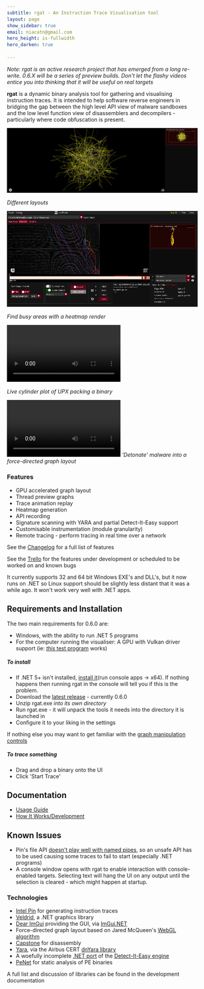 ```yaml
---
subtitle: rgat - An Instruction Trace Visualisation tool
layout: page
show_sidebar: true
email: niacatn@gmail.com
hero_height: is-fullwidth
hero_darken: true

---
```


*Note: rgat is an active research project that has emerged from a long re-write. 0.6.X will be a series of preview builds. Don't let the flashy videos entice you into thinking that it will be useful on real targets*

**rgat** is a dynamic binary analysis tool for gathering and visualising instruction traces. It is intended to help software reverse engineers in bridging the gap between the high level API view of malware sandboxes and the low level function view of disassemblers and decompilers - particularly where code obfuscation is present. 

![Switching between different plots](img/plotgif.gif)

*Different layouts*

![The UI with a heatmap graph](img/heatmap_UI.png)

*Find busy areas with a heatmap render*


<video src='https://user-images.githubusercontent.com/5470374/140196228-e0beab8f-2aea-4593-8173-ffdb69962c5a.mp4' controls='controls' style='max-width: 800px;'></video>

*Live cylinder plot of UPX packing a binary*

<video src="https://user-images.githubusercontent.com/5470374/139732976-37df2626-7993-4398-92cd-2720c8acfdbe.mp4" controls="controls" style="max-width: 800px;"></video>
*'Detonate' malware into a force-directed graph layout*

### Features

- GPU accelerated graph layout
- Thread preview graphs
- Trace animation replay
- Heatmap generation
- API recording
- Signature scanning with YARA and partial Detect-It-Easy support
- Customisable instrumentation (module granularity)
- Remote tracing - perform tracing in real time over a network

See the [Changelog](https://github.com/ncatlin/rgat/blob/master/CHANGELOG.md) for a full list of features

See the [Trello](https://trello.com/b/OyO4A1O9/rgat) for the features under development or scheduled to be worked on and known bugs

It currently supports 32 and 64 bit Windows EXE's and DLL's, but it now runs on .NET so Linux support should be slightly less distant that it was a while ago. It won't work very well with .NET apps.


## Requirements and Installation

The two main requirements for 0.6.0 are:
- Windows, with the ability to run .NET 5 programs
- For the computer running the visualiser: A GPU with Vulkan driver support (ie: [_this_ test program](https://github.com/skeeto/vulkan-test) works)

##### To install
- If .NET 5+ isn't installed, [install it](https://dotnet.microsoft.com/download/dotnet/5.0/runtime)(run console apps -> x64). If nothing happens then running rgat in the console will tell you if this is the problem.
- Download the [latest release](https://github.com/ncatlin/rgat/releases) - currently 0.6.0
- Unzip rgat.exe *into its own directory*
- Run rgat.exe - it will unpack the tools it needs into the directory it is launched in
- Configure it to your liking in the settings
  
If nothing else you may want to get familiar with the [graph manipulation controls](rgatPages/userdocs/graph-manipulation.md)

##### To trace something
- Drag and drop a binary onto the UI
- Click 'Start Trace'
  
## Documentation

- [Usage Guide](rgatPages/userdocs/overview.md)
- [How It Works/Development](rgatPages/devdocs/overview.md)

## Known Issues

- Pin's file API [doesn't play well with named pipes](https://trello.com/c/pqOdlGjc/256-sometimes-traces-just-dont-connect), so an unsafe API has to be used causing some traces to fail to start (especially .NET programs)
- A console window opens with rgat to enable interaction with console-enabled targets. Selecting text will hang the UI on any output until the selection is cleared - which might happen at startup.

### Technologies

- [Intel Pin](https://software.intel.com/content/www/us/en/develop/articles/pin-a-dynamic-binary-instrumentation-tool.html) for generating instruction traces
- [Veldrid](https://github.com/mellinoe/veldrid), a .NET graphics library
- [Dear ImGui](https://github.com/ocornut/imgui) providing the GUI, via [ImGui.NET](https://github.com/mellinoe/ImGui.NET)
- Force-directed graph layout based on Jared McQueen's [WebGL algorithm](https://github.com/jaredmcqueen/analytics/tree/eed32e17922ef16288984e27f46717e8b7a2d602)
- [Capstone](https://www.capstone-engine.org/) for disassembly
- [Yara](https://github.com/virustotal/yara), via the Airbus CERT [dnYara library](https://github.com/airbus-cert/dnYara)
- A woefully incomplete [.NET port](https://github.com/ncatlin/DiELibDotNet) of the [Detect-It-Easy engine](https://github.com/horsicq/DIE-engine)
- [PeNet](https://github.com/secana/PeNet) for static analysis of PE binaries

A full list and discussion of libraries can be found in the development documentation
